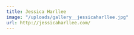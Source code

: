 ```yaml
---
title: Jessica Harllee
image: "/uploads/gallery__jessicaharllee.jpg"
url: http://jessicaharllee.com/
---
```


